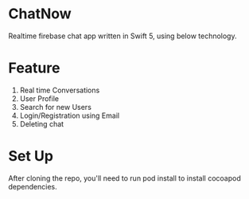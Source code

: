 # ChatNow

Realtime firebase chat app written in Swift 5, using below technology. 

# Feature 
1. Real time Conversations
2. User Profile
3. Search for new Users
4. Login/Registration using Email
5. Deleting chat



# Set Up
After cloning the repo, you'll need to run pod install to install cocoapod dependencies.
